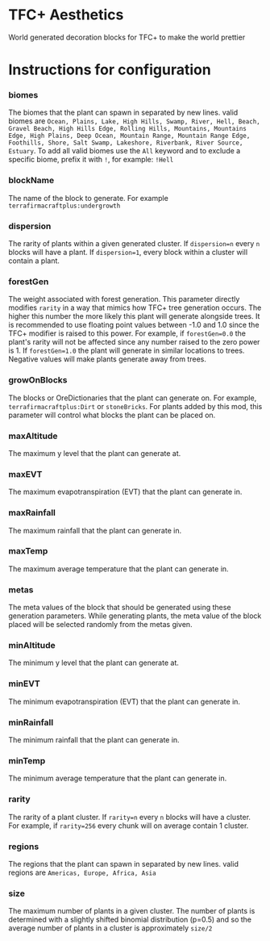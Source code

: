 # TFC+ Aesthetics
World generated decoration blocks for TFC+ to make the world prettier

# Instructions for configuration

### biomes
The biomes that the plant can spawn in separated by new lines. valid biomes are `Ocean, Plains, Lake, High Hills, Swamp, River, Hell, Beach, Gravel Beach, High Hills Edge, Rolling Hills, Mountains, Mountains Edge, High Plains, Deep Ocean, Mountain Range, Mountain Range Edge, Foothills, Shore, Salt Swamp, Lakeshore, Riverbank, River Source, Estuary`. To add all valid biomes use the `All` keyword and to exclude a specific biome, prefix it with `!`, for example: `!Hell`
### blockName
The name of the block to generate. For example `terrafirmacraftplus:undergrowth`
### dispersion
The rarity of plants within a given generated cluster. If `dispersion=n` every `n` blocks will have a plant. If `dispersion=1`, every block within a cluster will contain a plant.
### forestGen
The weight associated with forest generation. This parameter directly modifies `rarity` in a way that mimics how TFC+ tree generation occurs. The higher this number the more likely this plant will generate alongside trees. It is recommended to use floating point values between -1.0 and 1.0 since the TFC+ modifier is raised to this power. For example, if `forestGen=0.0` the plant's rarity will not be affected since any number raised to the zero power is 1. If `forestGen=1.0` the plant will generate in similar locations to trees. Negative values will make plants generate away from trees. 
### growOnBlocks
The blocks or OreDictionaries that the plant can generate on. For example, `terrafirmacraftplus:Dirt` or `stoneBricks`. For plants added by this mod, this parameter will control what blocks the plant can be placed on.
### maxAltitude
The maximum y level that the plant can generate at.
### maxEVT
The maximum evapotranspiration (EVT) that the plant can generate in.
### maxRainfall
The maximum rainfall that the plant can generate in.
### maxTemp
The maximum average temperature that the plant can generate in.
### metas
The meta values of the block that should be generated using these generation parameters. While generating plants, the meta value of the block placed will be selected randomly from the metas given.
### minAltitude
The minimum y level that the plant can generate at.
### minEVT
The minimum evapotranspiration (EVT) that the plant can generate in.
### minRainfall
The minimum rainfall that the plant can generate in.
### minTemp
The minimum average temperature that the plant can generate in.
### rarity
The rarity of a plant cluster. If `rarity=n` every `n` blocks will have a cluster. For example, if `rarity=256` every chunk will on average contain 1 cluster.
### regions
The regions that the plant can spawn in separated by new lines. valid regions are `Americas, Europe, Africa, Asia`
### size
The maximum number of plants in a given cluster. The number of plants is determined with a slightly shifted binomial distribution (p=0.5) and so the average number of plants in a cluster is approximately `size/2`
